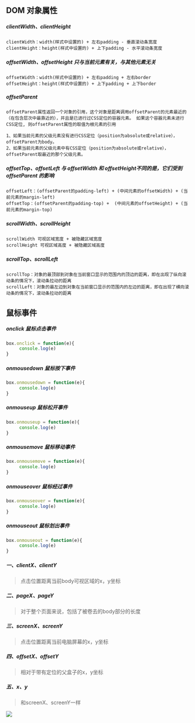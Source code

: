 ## DOM 对象属性

##### clientWidth、clientHeight

```
clientWidth：width(样式中设置的) + 左右padding - 垂直滚动条宽度
clientHeight：height(样式中设置的) + 上下padding - 水平滚动条宽度
```

##### offsetWidth、offsetHeight 只与当前元素有关，与其他元素无关

```
offsetWidth：width(样式中设置的) + 左右padding + 左右border
offsetHeight：height(样式中设置的) + 上下padding + 上下border
```

##### offsetParent 

```
offsetParent属性返回一个对象的引用，这个对象是距离调用offsetParent的元素最近的（在包含层次中最靠近的），并且是已进行过CSS定位的容器元素。 如果这个容器元素未进行CSS定位, 则offsetParent属性的取值为根元素的引用

1、如果当前元素的父级元素没有进行CSS定位（position为absolute或relative），offsetParent为body。
2、如果当前元素的父级元素中有CSS定位（position为absolute或relative），offsetParent取最近的那个父级元素。
```

##### offsetTop、offsetLeft 与 offsetWidth 和 offsetHeight不同的是，它们受到 offsetParent 的影响

```
offsetLeft：(offsetParent的padding-left) + (中间元素的offsetWidth) + (当前元素的margin-left)
offsetTop：(offsetParent的padding-top) +  (中间元素的offsetHeight) + (当前元素的margin-top)
```

##### scrollWidth、scrollHeight

```
scrollWidth 可视区域宽度 + 被隐藏区域宽度
scrollHeight 可视区域高度 + 被隐藏区域高度
```

##### scrollTop、scrollLeft

```
scrollTop：对象的最顶部到对象在当前窗口显示的范围内的顶边的距离，即在出现了纵向滚动条的情况下，滚动条拉动的距离
scrollLeft：对象的最左边到对象在当前窗口显示的范围内的左边的距离，即在出现了横向滚动条的情况下，滚动条拉动的距离
```

## 鼠标事件

##### onclick 鼠标点击事件

```javascript
box.onclick = function(e){
     console.log(e)
}
```

##### onmousedown 鼠标按下事件

```javascript
box.onmousedown = function(e){
     console.log(e)
}
```

##### onmouseup 鼠标松开事件

```javascript
box.onmouseup = function(e){
     console.log(e)
}
```

##### onmousemove 鼠标移动事件

```javascript
box.onmousemove = function(e){
     console.log(e)
}
```

##### onmouseover 鼠标经过事件

```javascript
box.onmouseover = function(e){
     console.log(e)
}
```

##### onmouseout 鼠标划出事件

```javascript
box.onmouseout = function(e){
     console.log(e)
}
```

##### 一、clientX、clientY

> 点击位置距离当前body可视区域的x，y坐标

##### 二、pageX、pageY
> 对于整个页面来说，包括了被卷去的body部分的长度

##### 三、screenX、screenY
> 点击位置距离当前电脑屏幕的x，y坐标

##### 四、offsetX、offsetY
> 相对于带有定位的父盒子的x，y坐标

##### 五、x、y
> 和screenX、screenY一样

![](D:\mywork\images\鼠标事件.png)